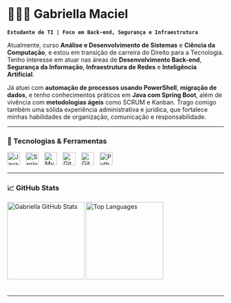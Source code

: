 # 👩🏻‍💻 Gabriella Maciel

**`Estudante de TI | Foco em Back-end, Segurança e Infraestrutura`**

Atualmente, curso **Análise e Desenvolvimento de Sistemas** e **Ciência da Computação**, e estou em transição de carreira do Direito para a Tecnologia. Tenho interesse em atuar nas áreas de **Desenvolvimento Back-end**, **Segurança da Informação**, **Infraestrutura de Redes** e **Inteligência Artificial**. 

Já atuei com **automação de processos usando PowerShell**, **migração de dados**, e tenho conhecimentos práticos em **Java com Spring Boot**, além de vivência com **metodologias ágeis** como SCRUM e Kanban. Trago comigo também uma sólida experiência administrativa e jurídica, que fortalece minhas habilidades de organização, comunicação e responsabilidade.

---

### 🚀 Tecnologias & Ferramentas

<img align="left" alt="Java" title="Java" width="30px" style="padding-right:10px;" src="https://cdn.jsdelivr.net/gh/devicons/devicon/icons/java/java-original.svg" />
<img align="left" alt="Spring" title="Spring Boot" width="30px" style="padding-right:10px;" src="https://cdn.jsdelivr.net/gh/devicons/devicon/icons/spring/spring-original.svg" />
<img align="left" alt="MySQL" title="MySQL" width="30px" style="padding-right:10px;" src="https://cdn.jsdelivr.net/gh/devicons/devicon/icons/mysql/mysql-original.svg" />
<img align="left" alt="Git" title="Git" width="30px" style="padding-right:10px;" src="https://cdn.jsdelivr.net/gh/devicons/devicon/icons/git/git-original.svg" />
<img align="left" alt="GitHub" title="GitHub" width="30px" style="padding-right:10px;" src="https://cdn.jsdelivr.net/gh/devicons/devicon/icons/github/github-original.svg" />
<img align="left" alt="Python" title="Python (iniciante)" width="30px" style="padding-right:10px;" src="https://cdn.jsdelivr.net/gh/devicons/devicon/icons/python/python-original.svg" />

<br/>
<br/>

---

### 📈 GitHub Stats

<p>
  <img 
    align="left" 
    alt="Gabriella GitHub Stats" 
    height="180" 
    src="https://github-readme-stats.vercel.app/api?username=gabsmaciel&show_icons=true&theme=tokyonight&locale=pt-br" 
  />

  <img 
    align="left" 
    alt="Top Languages" 
    height="180" 
    src="https://github-readme-stats.vercel.app/api/top-langs/?username=gabsmaciel&layout=compact&theme=tokyonight&locale=pt-br" 
  />
</p>

<br/><br/><br/><br/><br/><br/><br/><br/><br/><br/><br/><br/>

---
